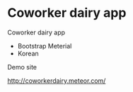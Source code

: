 Coworker dairy app
================

Coworker dairy app

- Bootstrap Meterial
- Korean

Demo site

http://coworkerdairy.meteor.com/

